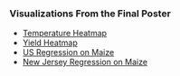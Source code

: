 ### Visualizations From the Final Poster ###

- [Temperature Heatmap](heatmap.png)
- [Yield Heatmap](yieldmap.png)
- [US Regression on Maize](maize_scatter.png)
- [New Jersey Regression on Maize](new_jersey_soybean.png)

